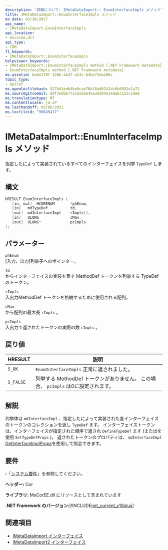 ```yaml
---
description: '詳細について: IMetaDataImport:: EnumInterfaceImpls メソッド'
title: IMetaDataImport::EnumInterfaceImpls メソッド
ms.date: 03/30/2017
api_name:
- IMetaDataImport.EnumInterfaceImpls
api_location:
- mscoree.dll
api_type:
- COM
f1_keywords:
- IMetaDataImport::EnumInterfaceImpls
helpviewer_keywords:
- IMetaDataImport::EnumInterfaceImpls method [.NET Framework metadata]
- EnumInterfaceImpls method [.NET Framework metadata]
ms.assetid: ba6e178f-128b-4e47-a13c-b4be73eb106c
topic_type:
- apiref
ms.openlocfilehash: 5276d1edb3be0cae76b18a06241dc6b9952e1a72
ms.sourcegitcommit: ddf7edb67715a5b9a45e3dd44536dabc153c1de0
ms.translationtype: MT
ms.contentlocale: ja-JP
ms.lasthandoff: 02/06/2021
ms.locfileid: "99649417"
---
```

# <a name="imetadataimportenuminterfaceimpls-method"></a>IMetaDataImport::EnumInterfaceImpls メソッド

指定したによって実装されているすべてのインターフェイスを列挙 `TypeDef` します。
  
## <a name="syntax"></a>構文  
  
```cpp  
HRESULT EnumInterfaceImpls (  
   [in, out]  HCORENUM       *phEnum,
   [in]   mdTypeDef          td,  
   [out]  mdInterfaceImpl    rImpls[],
   [in]   ULONG              cMax,  
   [out]  ULONG*             pcImpls  
);  
```  
  
## <a name="parameters"></a>パラメーター  

 `phEnum`  
 [入力、出力]列挙子へのポインター。  
  
 `td`  
 からインターフェイスの実装を表す MethodDef トークンを列挙する TypeDef のトークン。  
  
 `rImpls`  
 入出力MethodDef トークンを格納するために使用される配列。  
  
 `cMax`  
 から配列の最大長 `rImpls` 。  
  
 `pcImpls`  
 入出力で返されたトークンの実際の数 `rImpls` 。  
  
## <a name="return-value"></a>戻り値  
  
|HRESULT|説明|  
|-------------|-----------------|  
|`S_OK`|`EnumInterfaceImpls` 正常に返されました。|  
|`S_FALSE`|列挙する MethodDef トークンがありません。 この場合、 `pcImpls` は0に設定されます。|  

## <a name="remarks"></a>解説

列挙体は `mdInterfaceImpl` 、指定したによって実装された各インターフェイスのトークンのコレクションを返し `TypeDef` ます。 インターフェイストークンは、インターフェイスが指定された順序で返され `DefineTypeDef` ます (またはを使用 `SetTypeDefProps` )。 返されたトークンのプロパティは、 `mdInterfaceImpl` [GetInterfaceImplProps](imetadataimport-getinterfaceimplprops-method.md)を使用して照会できます。
  
## <a name="requirements"></a>要件  

 **:**「[システム要件](../../get-started/system-requirements.md)」を参照してください。  
  
 **ヘッダー:** Cor  
  
 **ライブラリ:** MsCorEE.dll にリソースとして含まれています  
  
 **.NET Framework のバージョン:**[!INCLUDE[net_current_v10plus](../../../../includes/net-current-v10plus-md.md)]  
  
## <a name="see-also"></a>関連項目

- [IMetaDataImport インターフェイス](imetadataimport-interface.md)
- [IMetaDataImport2 インターフェイス](imetadataimport2-interface.md)
